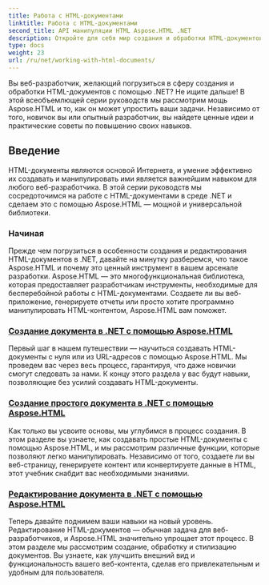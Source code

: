 ```yaml
---
title: Работа с HTML-документами
linktitle: Работа с HTML-документами
second_title: API манипуляции HTML Aspose.HTML .NET
description: Откройте для себя мир создания и обработки HTML-документов в .NET с Aspose.HTML. От создания простых документов до глубокого редактирования.
type: docs
weight: 23
url: /ru/net/working-with-html-documents/
---
```


Вы веб-разработчик, желающий погрузиться в сферу создания и обработки HTML-документов с помощью .NET? Не ищите дальше! В этой всеобъемлющей серии руководств мы рассмотрим мощь Aspose.HTML и то, как он может упростить ваши задачи. Независимо от того, новичок вы или опытный разработчик, вы найдете ценные идеи и практические советы по повышению своих навыков.

## Введение

HTML-документы являются основой Интернета, и умение эффективно их создавать и манипулировать ими является важнейшим навыком для любого веб-разработчика. В этой серии руководств мы сосредоточимся на работе с HTML-документами в среде .NET и сделаем это с помощью Aspose.HTML — мощной и универсальной библиотеки.

### Начиная

Прежде чем погрузиться в особенности создания и редактирования HTML-документов в .NET, давайте на минутку разберемся, что такое Aspose.HTML и почему это ценный инструмент в вашем арсенале разработки. Aspose.HTML — это многофункциональная библиотека, которая предоставляет разработчикам инструменты, необходимые для бесперебойной работы с HTML-документами. Создаете ли вы веб-приложение, генерируете отчеты или просто хотите программно манипулировать HTML-контентом, Aspose.HTML вам поможет.

### [Создание документа в .NET с помощью Aspose.HTML](./creating-a-document/)

Первый шаг в нашем путешествии — научиться создавать HTML-документы с нуля или из URL-адресов с помощью Aspose.HTML. Мы проведем вас через весь процесс, гарантируя, что даже новички смогут следовать за нами. К концу этого раздела у вас будут навыки, позволяющие без усилий создавать HTML-документы.

### [Создание простого документа в .NET с помощью Aspose.HTML](./creating-a-simple-document/)

Как только вы усвоите основы, мы углубимся в процесс создания. В этом разделе вы узнаете, как создавать простые HTML-документы с помощью Aspose.HTML, и мы рассмотрим различные функции, которые позволяют легко манипулировать. Независимо от того, создаете ли вы веб-страницу, генерируете контент или конвертируете данные в HTML, этот учебник снабдит вас необходимыми знаниями.

### [Редактирование документа в .NET с помощью Aspose.HTML](./editing-a-document/)

Теперь давайте поднимем ваши навыки на новый уровень. Редактирование HTML-документов — обычная задача для веб-разработчиков, и Aspose.HTML значительно упрощает этот процесс. В этом разделе мы рассмотрим создание, обработку и стилизацию документов. Вы узнаете, как улучшить внешний вид и функциональность вашего веб-контента, сделав его привлекательным и удобным для пользователя.